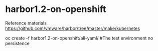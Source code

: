 # harbor1.2-on-openshift
Reference materials  https://github.com/vmware/harbor/tree/master/make/kubernetes

oc create -f harbor1.2-on-openshift/all-yaml/
#The test environment no persistence

